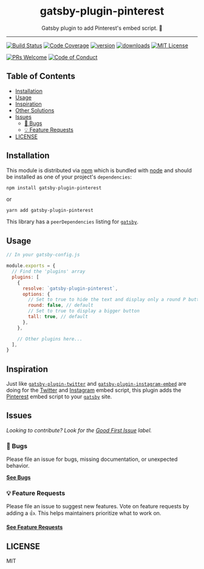 <div align="center">
<h1>gatsby-plugin-pinterest</h1>

<p>Gatsby plugin to add Pinterest's embed script. 📍</p>
</div>

---

<!-- prettier-ignore-start -->
[![Build Status][build-badge]][build]
[![Code Coverage][coverage-badge]][coverage]
[![version][version-badge]][package]
[![downloads][downloads-badge]][npmtrends]
[![MIT License][license-badge]][license]

[![PRs Welcome][prs-badge]][prs]
[![Code of Conduct][coc-badge]][coc]
<!-- prettier-ignore-end -->

## Table of Contents

<!-- START doctoc generated TOC please keep comment here to allow auto update -->
<!-- DON'T EDIT THIS SECTION, INSTEAD RE-RUN doctoc TO UPDATE -->

- [Installation](#installation)
- [Usage](#usage)
- [Inspiration](#inspiration)
- [Other Solutions](#other-solutions)
- [Issues](#issues)
  - [🐛 Bugs](#-bugs)
  - [💡 Feature Requests](#-feature-requests)
- [LICENSE](#license)

<!-- END doctoc generated TOC please keep comment here to allow auto update -->

## Installation

This module is distributed via [npm][npm] which is bundled with [node][node] and
should be installed as one of your project's `dependencies`:

```
npm install gatsby-plugin-pinterest
```

or

```sh
yarn add gatsby-plugin-pinterest
```

This library has a `peerDependencies` listing for [`gatsby`][gatsby].

## Usage

```js
// In your gatsby-config.js

module.exports = {
  // Find the 'plugins' array
  plugins: [
    {
      resolve: `gatsby-plugin-pinterest`,
      options: {
        // Set to true to hide the text and display only a round P button
        round: false, // default
        // Set to true to display a bigger button
        tall: true, // default
      },
    },

    // Other plugins here...
  ],
}
```

## Inspiration

Just like [`gatsby-plugin-twitter`][gatsby-plugin-twitter] and
[`gatsby-plugin-instagram-embed`][gatsby-plugin-instagram-embed] are doing for
the [Twitter][twitter] and [Instagram][instagram] embed script, this plugin adds
the [Pinterest][pinterest] embed script to your [`gatsby`][gatsby] site.

## Issues

_Looking to contribute? Look for the [Good First Issue][good-first-issue]
label._

### 🐛 Bugs

Please file an issue for bugs, missing documentation, or unexpected behavior.

[**See Bugs**][bugs]

### 💡 Feature Requests

Please file an issue to suggest new features. Vote on feature requests by adding
a 👍. This helps maintainers prioritize what to work on.

[**See Feature Requests**][requests]

## LICENSE

MIT

<!-- prettier-ignore-start -->
[npm]: https://npmjs.com
[node]: https://nodejs.org
[build-badge]: https://img.shields.io/travis/robinmetral/gatsby-plugin-pinterest.svg?style=flat-square
[build]: https://travis-ci.org/robinmetral/gatsby-plugin-pinterest
[coverage-badge]: https://img.shields.io/codecov/c/github/robinmetral/gatsby-plugin-pinterest.svg?style=flat-square
[coverage]: https://codecov.io/github/robinmetral/gatsby-plugin-pinterest
[version-badge]: https://img.shields.io/npm/v/gatsby-plugin-pinterest.svg?style=flat-square
[package]: https://www.npmjs.com/package/gatsby-plugin-pinterest
[downloads-badge]: https://img.shields.io/npm/dm/gatsby-plugin-pinterest.svg?style=flat-square
[npmtrends]: http://www.npmtrends.com/gatsby-plugin-pinterest
[license-badge]: https://img.shields.io/npm/l/gatsby-plugin-pinterest.svg?style=flat-square
[license]: https://github.com/robinmetral/gatsby-plugin-pinterest/blob/master/LICENSE
[prs-badge]: https://img.shields.io/badge/PRs-welcome-brightgreen.svg?style=flat-square
[prs]: http://makeapullrequest.com
[coc-badge]: https://img.shields.io/badge/code%20of-conduct-ff69b4.svg?style=flat-square
[coc]: https://github.com/robinmetral/gatsby-plugin-pinterest/blob/master/other/CODE_OF_CONDUCT.md
[emojis]: https://allcontributors.org/docs/en/emoji-key
[all-contributors]: https://github.com/all-contributors/all-contributors
[bugs]: https://github.com/robinmetral/gatsby-plugin-pinterest/issues?utf8=%E2%9C%93&q=is%3Aissue+is%3Aopen+label%3A%22%F0%9F%90%9B+Bug%22+sort%3Acreated-desc
[requests]: https://github.com/robinmetral/gatsby-plugin-pinterest/issues?utf8=%E2%9C%93&q=is%3Aissue+is%3Aopen+sort%3Areactions-%2B1-desc+label%3Aenhancement
[good-first-issue]: https://github.com/robinmetral/gatsby-plugin-pinterest/issues?utf8=%E2%9C%93&q=is%3Aissue+is%3Aopen+sort%3Areactions-%2B1-desc+label%3Aenhancement+label%3A%22good+first+issue%22

[gatsby]: https://github.com/gatsbyjs/gatsby
[gatsby-plugin-instagram-embed]: https://github.com/jlengstorf/gatsby-plugin-instagram-embed
[gatsby-plugin-twitter]: https://github.com/gatsbyjs/gatsby/tree/master/packages/gatsby-plugin-twitter
[instagram]: https://instagram.com
[pinterest]: https://pinterest.com
[twitter]: https://twitter.com
<!-- prettier-ignore-end -->
